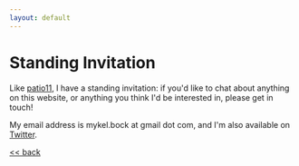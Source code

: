 ```yaml
---
layout: default
---
```


# Standing Invitation

Like [patio11](https://www.kalzumeus.com/standing-invitation/), I have a standing invitation:
if you'd like to chat about anything on this website, or anything you think I'd be interested in,
please get in touch!

My email address is mykel.bock at gmail dot com, and I'm also available on [Twitter](https://twitter.com/michaelrbock).

[<< back](/)
